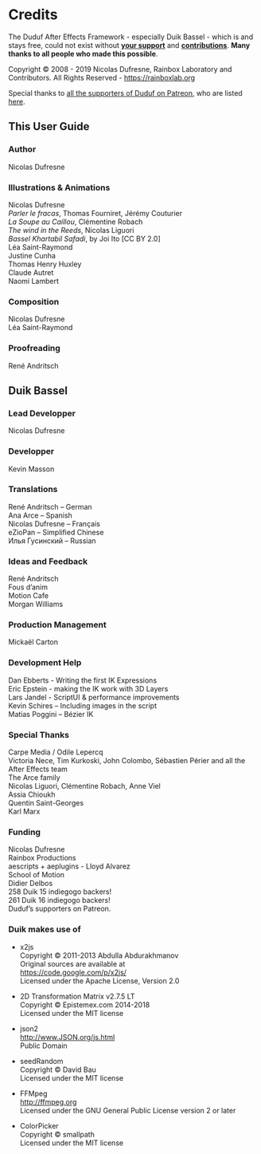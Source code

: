 # Credits

The Duduf After Effects Framework - especially Duik Bassel - which is and stays free, could not exist without [**your support**](https://rainboxlab.org/about/donate/) and [**contributions**](contributing-guide.md). **Many thanks to all people who made this possible**.

Copyright © 2008 - 2019 Nicolas Dufresne, Rainbox Laboratory and Contributors. All Rights Reserved - https://rainboxlab.org

Special thanks to [all the supporters of Duduf on Patreon](https://patreon.com/duduf), who are listed [here](https://rainboxlab.org/about/who-are-we/).

## This User Guide

### Author

Nicolas Dufresne

### Illustrations & Animations

Nicolas Dufresne  
*Parler le fracas*, Thomas Fourniret, Jérémy Couturier  
*La Soupe au Caillou*, Clémentine Robach  
*The wind in the Reeds*, Nicolas Liguori  
*Bassel Khartabil Safadi*, by Joi Ito [CC BY 2.0]  
Léa Saint-Raymond  
Justine Cunha  
Thomas Henry Huxley  
Claude Autret  
Naomi Lambert

### Composition

Nicolas Dufresne  
Léa Saint-Raymond

### Proofreading

René Andritsch

## Duik Bassel

### Lead Developper

Nicolas Dufresne

### Developper

Kevin Masson

### Translations

René Andritsch – German  
Ana Arce – Spanish  
Nicolas Dufresne – Français  
eZioPan – Simplified Chinese  
Илья Гусинский – Russian  

### Ideas and Feedback

René Andritsch  
Fous d’anim  
Motion Cafe  
Morgan Williams  

### Production Management

Mickaël Carton  

### Development Help

Dan Ebberts - Writing the first IK Expressions  
Eric Epstein - making the IK work with 3D Layers  
Lars Jandel - ScriptUI & performance improvements  
Kevin Schires – Including images in the script  
Matias Poggini – Bézier IK

### Special Thanks

Carpe Media / Odile Lepercq  
Victoria Nece, Tim Kurkoski, John Colombo, Sébastien Périer and all the After Effects team  
The Arce family  
Nicolas Liguori, Clémentine Robach, Anne Viel  
Assia Chioukh  
Quentin Saint-Georges  
Karl Marx  

### Funding

Nicolas Dufresne  
Rainbox Productions  
aescripts + aeplugins - Lloyd Alvarez  
School of Motion  
Didier Delbos  
258 Duik 15 indiegogo backers!  
261 Duik 16 indiegogo backers!  
Duduf’s supporters on Patreon.

### Duik makes use of

- x2js  
Copyright © 2011-2013 Abdulla Abdurakhmanov  
Original sources are available at  
https://code.google.com/p/x2js/  
Licensed under the Apache License, Version 2.0

- 2D Transformation Matrix v2.7.5 LT  
Copyright © Epistemex.com 2014-2018  
Licensed under the MIT license  

- json2  
http://www.JSON.org/js.html  
Public Domain  

- seedRandom  
Copyright © David Bau  
Licensed under the MIT license  

- FFMpeg  
http://ffmpeg.org  
Licensed under the GNU General Public License version 2 or later  

- ColorPicker  
Copyright © smallpath  
Licensed under the MIT license